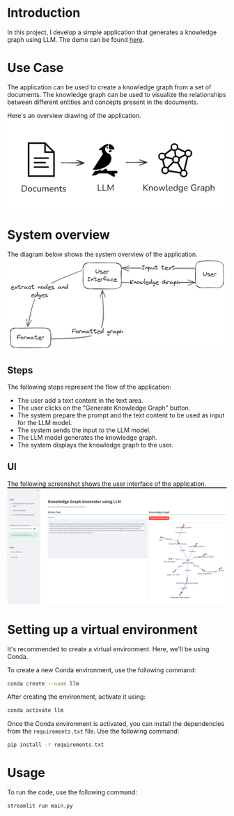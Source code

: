 # Introduction
In this project, I develop a simple application that generates a knowledge graph using LLM. The demo can be found [here](https://buildknowledgegraphllm.streamlit.app/).



# Use Case
The application can be used to create a knowledge graph from a set of documents. The knowledge graph can be used to visualize the relationships between different entities and concepts present in the documents.

Here's an overview drawing of the application.
![Product Design](doc/product_design.png)


# System overview
The diagram below shows the system overview of the application.
![System Overview](doc/system_design.png)

## Steps
The following steps represent the flow of the application:
- The user add a text content in the text area.
- The user clicks on the "Generate Knowledge Graph" button.
- The system prepare the prompt and the text content to be used as input for the LLM model.
- The system sends the input to the LLM model.
- The LLM model generates the knowledge graph.
- The system displays the knowledge graph to the user.

## UI
The following screenshot shows the user interface of the application.
![UI](doc/ui_v2.png)





# Setting up a virtual environment
It's recommended to create a virtual environment. Here, we'll be using Conda.

To create a new Conda environment, use the following command:

```bash
conda create --name llm
```

After creating the environment, activate it using:

```bash
conda activate llm
```

Once the Conda environment is activated, you can install the dependencies from the `requirements.txt` file. Use the following command:

```bash
pip install -r requirements.txt
```

# Usage
To run the code, use the following command:

```bash
streamlit run main.py

```